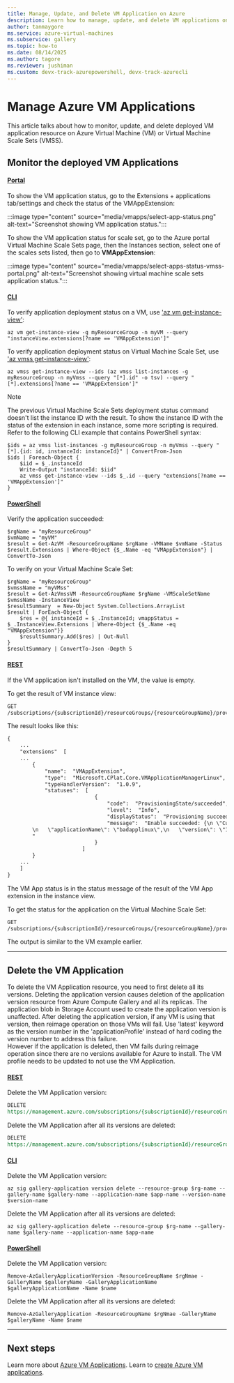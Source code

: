 ```yaml
---
title: Manage, Update, and Delete VM Application on Azure
description: Learn how to manage, update, and delete VM applications on Azure Virtual Machine (VM) and Virtual Machine Scale Sets (VMSS) using Azure Compute Gallery.
author: tanmaygore
ms.service: azure-virtual-machines
ms.subservice: gallery
ms.topic: how-to
ms.date: 08/14/2025
ms.author: tagore
ms.reviewer: jushiman
ms.custom: devx-track-azurepowershell, devx-track-azurecli
---
```


# Manage Azure VM Applications

This article talks about how to monitor, update, and delete deployed VM application resource on Azure Virtual Machine (VM) or Virtual Machine Scale Sets (VMSS).

## Monitor the deployed VM Applications
#### [Portal](#tab/portal5)
To show the VM application status, go to the Extensions + applications tab/settings and check the status of the VMAppExtension:

:::image type="content" source="media/vmapps/select-app-status.png" alt-text="Screenshot showing VM application status.":::

To show the VM application status for scale set, go to the Azure portal Virtual Machine Scale Sets page, then the Instances section, select one of the scales sets listed, then go to **VMAppExtension**:

:::image type="content" source="media/vmapps/select-apps-status-vmss-portal.png" alt-text="Screenshot showing virtual machine scale sets application status.":::

#### [CLI](#tab/cli5)

To verify application deployment status on a VM, use ['az vm get-instance-view'](/cli/azure/vm/#az-vm-get-instance-view):

```azurecli-interactive
az vm get-instance-view -g myResourceGroup -n myVM --query "instanceView.extensions[?name == 'VMAppExtension']"
```
To verify application deployment status on Virtual Machine Scale Set, use ['az vmss get-instance-view'](/cli/azure/vmss/#az-vmss-get-instance-view):

```azurecli-interactive
az vmss get-instance-view --ids (az vmss list-instances -g myResourceGroup -n myVmss --query "[*].id" -o tsv) --query "[*].extensions[?name == 'VMAppExtension']"
```
> [!NOTE]
> The previous Virtual Machine Scale Sets deployment status command doesn't list the instance ID with the result. To show the instance ID with the status of the extension in each instance, some more scripting is required. Refer to the following CLI example that contains PowerShell syntax:

```azurepowershell-interactive
$ids = az vmss list-instances -g myResourceGroup -n myVmss --query "[*].{id: id, instanceId: instanceId}" | ConvertFrom-Json
$ids | Foreach-Object {
    $iid = $_.instanceId
    Write-Output "instanceId: $iid" 
    az vmss get-instance-view --ids $_.id --query "extensions[?name == 'VMAppExtension']" 
}
```

#### [PowerShell](#tab/powershell5)

Verify the application succeeded:

```azurepowershell-interactive
$rgName = "myResourceGroup"
$vmName = "myVM"
$result = Get-AzVM -ResourceGroupName $rgName -VMName $vmName -Status
$result.Extensions | Where-Object {$_.Name -eq "VMAppExtension"} | ConvertTo-Json
```
To verify on your Virtual Machine Scale Set:
```azurepowershell-interactive
$rgName = "myResourceGroup"
$vmssName = "myVMss"
$result = Get-AzVmssVM -ResourceGroupName $rgName -VMScaleSetName $vmssName -InstanceView
$resultSummary  = New-Object System.Collections.ArrayList
$result | ForEach-Object {
    $res = @{ instanceId = $_.InstanceId; vmappStatus = $_.InstanceView.Extensions | Where-Object {$_.Name -eq "VMAppExtension"}}
    $resultSummary.Add($res) | Out-Null
}
$resultSummary | ConvertTo-Json -Depth 5
```

#### [REST](#tab/rest5)

If the VM application isn't installed on the VM, the value is empty. 

To get the result of VM instance view:

```rest
GET
/subscriptions/{subscriptionId}/resourceGroups/{resourceGroupName}/providers/Microsoft.Compute/virtualMachines/{VMName}/instanceView?api-version=2024-03-03
```

The result looks like this:

```rest
{
    ...
    "extensions"  [
    ...
        {
            "name":  "VMAppExtension",
            "type":  "Microsoft.CPlat.Core.VMApplicationManagerLinux",
            "typeHandlerVersion":  "1.0.9",
            "statuses":  [
                            {
                                "code":  "ProvisioningState/succeeded",
                                "level":  "Info",
                                "displayStatus":  "Provisioning succeeded",
                                "message":  "Enable succeeded: {\n \"CurrentState\": [\n  {\n   \"applicationName\": \"doNothingLinux\",\n   \"version\": \"1.0.0\",\n   \"result\": \"Install SUCCESS\"\n  },\n  {
        \n   \"applicationName\": \"badapplinux\",\n   \"version\": \"1.0.0\",\n   \"result\": \"Install FAILED Error executing command \u0027exit 1\u0027: command terminated with exit status=1\"\n  }\n ],\n \"ActionsPerformed\": []\n}
        "
                            }
                        ]
        }
    ...
    ]
}
```
The VM App status is in the status message of the result of the VM App extension in the instance view.

To get the status for the application on the Virtual Machine Scale Set:

```rest
GET
/subscriptions/{subscriptionId}/resourceGroups/{resourceGroupName}/providers/Microsoft.Compute/ virtualMachineScaleSets/{VMSSName}/virtualMachines/{instanceId}/instanceView?api-version=2019-03-01
```
The output is similar to the VM example earlier.

---

## Delete the VM Application
To delete the VM Application resource, you need to first delete all its versions. Deleting the application version causes deletion of the application version resource from Azure Compute Gallery and all its replicas. The application blob in Storage Account used to create the application version is unaffected. After deleting the application version, if any VM is using that version, then reimage operation on those VMs will fail. Use 'latest' keyword as the version number in the 'applicationProfile' instead of hard coding the version number to address this failure.  
However if the application is deleted, then VM fails during reimage operation since there are no versions available for Azure to install. The VM profile needs to be updated to not use the VM Application. 

#### [REST](#tab/rest6)
Delete the VM Application version:
```rest
DELETE
https://management.azure.com/subscriptions/{subscriptionId}/resourceGroups/{resourceGroupName}/providers/Microsoft.Compute/galleries/{galleryName}/applications/{galleryApplicationName}/versions/{galleryApplicationVersionName}?api-version=2024-03-03
```

Delete the VM Application after all its versions are deleted:
```rest
DELETE
https://management.azure.com/subscriptions/{subscriptionId}/resourceGroups/{resourceGroupName}/providers/Microsoft.Compute/galleries/{galleryName}/applications/{galleryApplicationName}?api-version=2024-03-03
```

#### [CLI](#tab/cli6)
Delete the VM Application version:
```azurecli-interactive
az sig gallery-application version delete --resource-group $rg-name --gallery-name $gallery-name --application-name $app-name --version-name $version-name
```

Delete the VM Application after all its versions are deleted:
```azurecli-interactive
az sig gallery-application delete --resource-group $rg-name --gallery-name $gallery-name --application-name $app-name
```

#### [PowerShell](#tab/powershell6)
Delete the VM Application version: 
```azurepowershell-interactive
Remove-AzGalleryApplicationVersion -ResourceGroupName $rgNmae -GalleryName $galleryName -GalleryApplicationName $galleryApplicationName -Name $name
```

Delete the VM Application after all its versions are deleted:
```azurepowershell-interactive
Remove-AzGalleryApplication -ResourceGroupName $rgNmae -GalleryName $galleryName -Name $name
```
---

## Next steps
Learn more about [Azure VM Applications](vm-applications.md).
Learn to [create Azure VM applications](vm-applications-how-to.md).